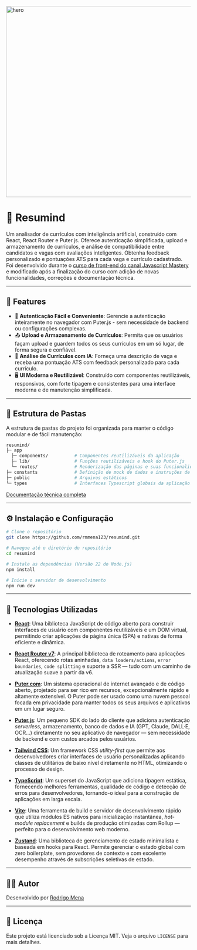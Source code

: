 <img width="1800" height="520" alt="hero" src="https://github.com/user-attachments/assets/3ed4de44-35e7-4fc3-9eb2-59b11b29c7a5" />

# 📝 Resumind

Um analisador de currículos com inteligência artificial, construído com React, React Router e Puter.js. Oferece autenticação simplificada, upload e armazenamento de currículos, e análise de compatibilidade entre candidatos e vagas com avaliações inteligentes. Obtenha feedback personalizado e pontuações ATS para cada vaga e currículo cadastrado. Foi desenvolvido durante o [curso de front-end do canal Javascript Mastery](https://www.youtube.com/watch?v=iYOz165wGkQ) e modificado após a finalização do curso com adição de novas funcionalidades, correções e documentação técnica.

---

## 🚀 Features

- 🔐 **Autenticação Fácil e Conveniente**: Gerencie a autenticação inteiramente no navegador com Puter.js - sem necessidade de backend ou configurações complexas.
- 📤 **Upload e Armazenamento de Currículos**: Permita que os usuários façam upload e guardem todos os seus currículos em um só lugar, de forma segura e confiável.
- 🤖 **Análise de Currículos com IA**: Forneça uma descrição de vaga e receba uma pontuação ATS com feedback personalizado para cada currículo.
- 🖥️ **UI Moderna e Reutilizável**: Construído com componentes reutilizáveis, responsivos, com forte tipagem e consistentes para uma interface moderna e de manutenção simplificada.

---

## 📁 Estrutura de Pastas

A estrutura de pastas do projeto foi organizada para manter o código modular e de fácil manutenção:

```bash
resumind/
├─ app
  ├─ components/          # Componentes reutilizáveis da aplicação
  ├─ lib/                 # Funções reutilizáveis e hook do Puter.js
  └─ routes/              # Renderização das páginas e suas funcionalidades com React Router
├─ constants              # Definição de mock de dados e instruções de IA
├─ public                 # Arquivos estáticos
└─ types                  # Interfaces Typescript globais da aplicação
```

[Documentação técnica completa](https://rmmena123.notion.site/Resumind-23d5a575c33f808e8e44e254cf498930)

---

## ⚙️ Instalação e Configuração

```bash
# Clone o repositório
git clone https://github.com/rmmena123/resumind.git

# Navegue até o diretório do repositório
cd resumind

# Instale as dependências (Versão 22 do Node.js)
npm install

# Inicie o servidor de desenvolvimento
npm run dev
```

---

## 🧰 Tecnologias Utilizadas

- **[React](https://react.dev/)**: Uma biblioteca JavaScript de código aberto para construir interfaces de usuário com componentes reutilizáveis e um DOM virtual, permitindo criar aplicações de página única (SPA) e nativas de forma eficiente e dinâmica.

- **[React Router v7](https://reactrouter.com/)**: A principal biblioteca de roteamento para aplicações React, oferecendo rotas aninhadas, `data loaders/actions`, `error boundaries`, `code splitting` e suporte a SSR — tudo com um caminho de atualização suave a partir da v6.

- **[Puter.com](https://puter.com/)**: Um sistema operacional de internet avançado e de código aberto, projetado para ser rico em recursos, excepcionalmente rápido e altamente extensível. O Puter pode ser usado como uma nuvem pessoal focada em privacidade para manter todos os seus arquivos e aplicativos em um lugar seguro.

- **[Puter.js](https://docs.puter.com/)**: Um pequeno SDK do lado do cliente que adiciona autenticação _serverless_, armazenamento, banco de dados e IA (GPT, Claude, DALL·E, OCR...) diretamente no seu aplicativo de navegador — sem necessidade de backend e com custos arcados pelos usuários.

- **[Tailwind CSS](https://tailwindcss.com/)**: Um framework CSS _utility-first_ que permite aos desenvolvedores criar interfaces de usuário personalizadas aplicando classes de utilitários de baixo nível diretamente no HTML, otimizando o processo de design.

- **[TypeScript](https://www.typescriptlang.org/)**: Um superset do JavaScript que adiciona tipagem estática, fornecendo melhores ferramentas, qualidade de código e detecção de erros para desenvolvedores, tornando-o ideal para a construção de aplicações em larga escala.

- **[Vite](https://vite.dev/)**: Uma ferramenta de build e servidor de desenvolvimento rápido que utiliza módulos ES nativos para inicialização instantânea, _hot-module replacement_ e builds de produção otimizadas com Rollup — perfeito para o desenvolvimento web moderno.

- **[Zustand](https://github.com/pmndrs/zustand)**: Uma biblioteca de gerenciamento de estado minimalista e baseada em hooks para React. Permite gerenciar o estado global com zero boilerplate, sem provedores de contexto e com excelente desempenho através de subscrições seletivas de estado.

---

## 👨‍💻 Autor

Desenvolvido por [Rodrigo Mena](https://github.com/rmmena123)

---

## 📝 Licença

Este projeto está licenciado sob a Licença MIT. Veja o arquivo `LICENSE` para mais detalhes.
